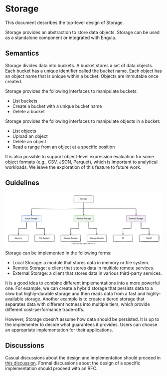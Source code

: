 # Storage

This document describes the top-level design of Storage.

Storage provides an abstraction to store data objects.
Storage can be used as a standalone component or integrated with Engula.

## Semantics

Storage divides data into buckets.
A bucket stores a set of data objects.
Each bucket has a unique identifier called the bucket name.
Each object has an object name that is unique within a bucket.
Objects are immutable once created.

Storage provides the following interfaces to manipulate buckets:

- List buckets
- Create a bucket with a unique bucket name
- Delete a bucket

Storage provides the following interfaces to manipulate objects in a bucket:

- List objects
- Upload an object
- Delete an object
- Read a range from an object at a specific position

It is also possible to support object-level expression evaluation for some object formats (e.g., CSV, JSON, Parquet), which is important to analytical workloads.
We leave the exploration of this feature to future work.

## Guidelines

![Architecture](images/storage-architecture.drawio.svg)

Storage can be implemented in the following forms:

- Local Storage: a module that stores data in memory or file system.
- Remote Storage: a client that stores data in multiple remote services.
- External Storage: a client that stores data in various third-party services.

It is a good idea to combine different implementations into a more powerful one.
For example, we can create a hybrid storage that persists data to a slow but highly-durable storage and then reads data from a fast and highly-available storage.
Another example is to create a tiered storage that separates data with different hotness into multiple tiers, which provide different cost-performance trade-offs.

However, Storage doesn't assume how data should be persisted.
It is up to the implementer to decide what guarantees it provides.
Users can choose an appropriate implementation for their applications.

## Discussions

Casual discussions about the design and implementation should proceed in [this discussion][storage-discussion].
Formal discussions about the design of a specific implementation should proceed with an RFC.

[storage-discussion]: https://github.com/engula/engula/discussions/79